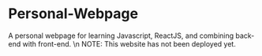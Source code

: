 # Personal-Webpage
A personal webpage for learning Javascript, ReactJS, and combining back-end with front-end. \n
NOTE: This website has not been deployed yet.
